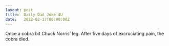 ```yaml
---
layout: post
title:  Daily Dad Joke 4U
date:   2022-02-17T00:00:00Z
---
```

Once a cobra bit Chuck Norris’ leg. After five days of excruciating pain, the cobra died.
